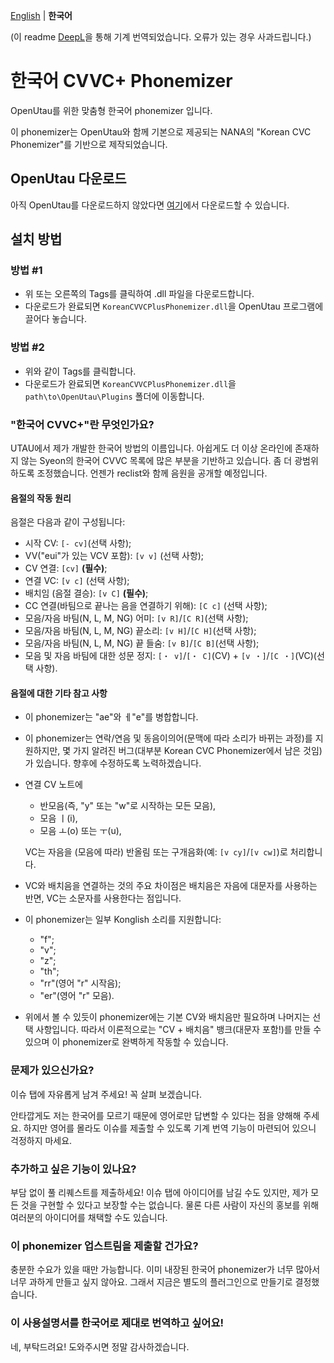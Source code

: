 [English](README.md) | **한국어**

(이 readme [DeepL](https://www.deepl.com/translator)을 통해 기계 번역되었습니다. 오류가 있는 경우 사과드립니다.)

# 한국어 CVVC+ Phonemizer
OpenUtau를 위한 맞춤형 한국어 phonemizer 입니다.

이 phonemizer는 OpenUtau와 함께 기본으로 제공되는 NANA의 "Korean CVC Phonemizer"를 기반으로 제작되었습니다.
## OpenUtau 다운로드
아직 OpenUtau를 다운로드하지 않았다면 [여기](https://github.com/stakira/openutau)에서 다운로드할 수 있습니다.
## 설치 방법
### 방법 #1
- 위 또는 오른쪽의 Tags를 클릭하여 .dll 파일을 다운로드합니다.
- 다운로드가 완료되면 ``KoreanCVVCPlusPhonemizer.dll``을 OpenUtau 프로그램에 끌어다 놓습니다.
### 방법 #2
- 위와 같이 Tags를 클릭합니다.
- 다운로드가 완료되면 ``KoreanCVVCPlusPhonemizer.dll``을 ``path\to\OpenUtau\Plugins`` 폴더에 이동합니다.
### "한국어 CVVC+"란 무엇인가요?
UTAU에서 제가 개발한 한국어 방법의 이름입니다. 아쉽게도 더 이상 온라인에 존재하지 않는 Syeon의 한국어 CVVC 목록에 많은 부분을 기반하고 있습니다. 좀 더 광범위하도록 조정했습니다. 언젠가 reclist와 함께 음원을 공개할 예정입니다.
#### 음절의 작동 원리
음절은 다음과 같이 구성됩니다:
- 시작 CV: ``[- cv]``(선택 사항);
- VV("eui"가 있는 VCV 포함): ``[v v]`` (선택 사항);
- CV 연결: ``[cv]`` **(필수)**;
- 연결 VC: ``[v c]`` (선택 사항);
- 배치임 (음절 결승): ``[v C]`` **(필수)**;
- CC 연결(바팀으로 끝나는 음을 연결하기 위해): ``[C c]`` (선택 사항);
- 모음/자음 바팀(N, L, M, NG) 어미: ``[v R]``/``[C R]``(선택 사항);
- 모음/자음 바팀(N, L, M, NG) 끝소리: ``[v H]``/``[C H]``(선택 사항);
- 모음/자음 바팀(N, L, M, NG) 끝 들숨: ``[v B]``/``[C B]``(선택 사항);
- 모음 및 자음 바팀에 대한 성문 정지: ``[・ v]``/``[・ C]``(CV) + ``[v ・]``/``[C ・]``(VC)(선택 사항).
#### 음절에 대한 기타 참고 사항
- 이 phonemizer는 "ae"와 ㅔ"e"를 병합합니다.
- 이 phonemizer는 연락/연음 및 동음이의어(문맥에 따라 소리가 바뀌는 과정)를 지원하지만, 몇 가지 알려진 버그(대부분 Korean CVC Phonemizer에서 남은 것임)가 있습니다. 향후에 수정하도록 노력하겠습니다.
- 연결 CV 노트에
  - 반모음(즉, "y" 또는 "w"로 시작하는 모든 모음),
  - 모음 ㅣ(i),
  - 모음 ㅗ(o) 또는 ㅜ(u),

  VC는 자음을 (모음에 따라) 반올림 또는 구개음화(예: ``[v cy]``/``[v cw]``)로 처리합니다.
- VC와 배치음을 연결하는 것의 주요 차이점은 배치음은 자음에 대문자를 사용하는 반면, VC는 소문자를 사용한다는 점입니다.
- 이 phonemizer는 일부 Konglish 소리를 지원합니다:
  - "f";
  - "v";
  - "z";
  - "th";
  - "rr"(영어 "r" 시작음);
  - "er"(영어 "r" 모음).
- 위에서 볼 수 있듯이 phonemizer에는 기본 CV와 배치음만 필요하며 나머지는 선택 사항입니다. 따라서 이론적으로는 "CV + 배치음" 뱅크(대문자 포함!)를 만들 수 있으며 이 phonemizer로 완벽하게 작동할 수 있습니다.
### 문제가 있으신가요?
이슈 탭에 자유롭게 남겨 주세요! 꼭 살펴 보겠습니다.

안타깝게도 저는 한국어를 모르기 때문에 영어로만 답변할 수 있다는 점을 양해해 주세요. 하지만 영어를 몰라도 이슈를 제출할 수 있도록 기계 번역 기능이 마련되어 있으니 걱정하지 마세요.
### 추가하고 싶은 기능이 있나요?
부담 없이 풀 리퀘스트를 제출하세요! 이슈 탭에 아이디어를 남길 수도 있지만, 제가 모든 것을 구현할 수 있다고 보장할 수는 없습니다. 물론 다른 사람이 자신의 홍보를 위해 여러분의 아이디어를 채택할 수도 있습니다.
### 이 phonemizer 업스트림을 제출할 건가요?
충분한 수요가 있을 때만 가능합니다. 이미 내장된 한국어 phonemizer가 너무 많아서 너무 과하게 만들고 싶지 않아요. 그래서 지금은 별도의 플러그인으로 만들기로 결정했습니다.
### 이 사용설명서를 한국어로 제대로 번역하고 싶어요!
네, 부탁드려요! 도와주시면 정말 감사하겠습니다.